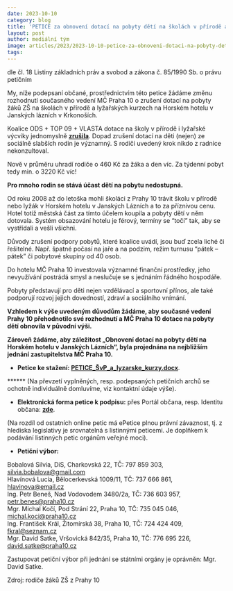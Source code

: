 ```yaml
---
date: 2023-10-10
category: blog
title: 'PETICE za obnovení dotací na pobyty dětí na školách v přírodě a lyžařských kurzech'
layout: post
author: mediální tým
image: articles/2023/2023-10-10-petice-za-obnoveni-dotaci-na-pobyty-deti-na-skolach-v-prirode-a-lyzarskych-kurzech.jpg
tags:
---
```


dle čl. 18 Listiny základních práv a svobod a zákona č. 85/1990 Sb. o právu petičním

My, níže podepsaní občané, prostřednictvím této petice žádáme změnu rozhodnutí současného vedení MČ Praha 10 o zrušení dotací na pobyty žáků ZŠ na školách v přírodě a lyžařských kurzech na Horském hotelu v Janských lázních v Krkonoších.

Koalice ODS + TOP 09 + VLASTA dotace na školy v přírodě i lyžařské výcviky jednomyslně  **[zrušila](https://usneseni.praha10.cz/usneseni/usneseni/2070)**. Dopad zrušení dotací na děti (nejen) ze sociálně slabších rodin je významný. S rodiči uvedený krok nikdo z radnice nekonzultoval.

Nově v průměru uhradí rodiče o 460 Kč za žáka a den víc. Za týdenní pobyt tedy min. o 3220 Kč víc!

**Pro mnoho rodin se stává účast dětí na pobytu nedostupná.**

Od roku 2008 až do letoška mohli školáci z Prahy 10 trávit školu v přírodě nebo lyžák v Horském hotelu v Janských Lázních a to za příznivou cenu. Hotel totiž městská část za tímto účelem koupila a pobyty dětí v něm dotovala. Systém obsazování hotelu je férový, termíny se “točí” tak, aby se vystřídali a vešli všichni.

Důvody zrušení podpory pobytů, které koalice uvádí, jsou buď zcela liché či řešitelné. Např. špatné počasí na jaře a na podzim, režim turnusu “pátek – pátek” či pobytové skupiny od 40 osob.

Do hotelu MČ Praha 10 investovala významné finanční prostředky, jeho nevyužívání postrádá smysl a neslučuje se s jednáním řádného hospodáře.

Pobyty představují pro děti nejen vzdělávací a sportovní přínos, ale také podporují rozvoj jejich dovedností, zdraví a sociálního vnímání.

**Vzhledem k výše uvedeným důvodům žádáme, aby současné vedení Prahy 10 přehodnotilo své rozhodnutí a MČ Praha 10 dotace na pobyty dětí obnovila v původní výši.**

**Zároveň žádáme, aby záležitost „Obnovení dotací na pobyty dětí na Horském hotelu v Janských Lázních“, byla projednána na nejbližším jednání zastupitelstva MČ Praha 10.**

-   **Petice ke stažení: [PETICE_ŠvP_a_lyzarske_kurzy.docx](https://pirati10.cz/wp-content/uploads/2023/10/PETICE_SvP_a_lyzarske_kurzy.docx.pdf)**.

****** (Na převzetí vyplněných, resp. podepsaných petičních archů se ochotně individuálně domluvíme, viz kontaktní údaje výše).

-   **Elektronická forma petice k podpisu:** přes Portál občana, resp. Identitu občana: [**zde**](https://portal.gov.cz/e-petice/494-petice-za-obnoveni-dotaci-na-pobyty-deti-na-skolach-vprirode-a-lyzarskych-kurzech).

(Na rozdíl od ostatních online petic má ePetice plnou právní závaznost, tj. z hlediska legislativy je srovnatelná s listinnými peticemi. Je doplňkem k podávání listinných petic orgánům veřejné moci).

-   **Petiční výbor:**

Bobalová Silvia, DiS, Charkovská 22, TČ: 797 859 303,  [silvia.bobalova@gmail.com](mailto:silvia.bobalova@gmail.com)  
Hlavínová Lucia, Bělocerkevská 1009/11, TČ: 737 666 861,  [hlavinova@email.cz](mailto:hlavinova@email.cz)  
Ing. Petr Beneš, Nad Vodovodem 3480/2a, TČ: 736 603 957,  [petr.benes@praha10.cz](mailto:petr.benes@praha10.cz)  
Mgr. Michal Kočí, Pod Strání 22, Praha 10, TČ: 735 045 046,  [michal.koci@praha10.cz](mailto:michal.koci@praha10.cz)  
Ing. František Král, Žitomírská 38, Praha 10, TČ: 724 424 409,  [fkral@seznam.cz](mailto:fkral@seznam.cz)  
Mgr. David Satke, Vršovická 842/35, Praha 10, TČ: 776 695 226,  [david.satke@praha10.cz](mailto:david.satke@praha10.cz)

Zastupovat petiční výbor při jednání se státními orgány je oprávněn: Mgr. David Satke.



Zdroj: rodiče žáků ZŠ z Prahy 10
